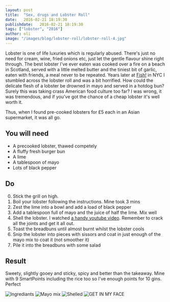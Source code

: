 ```yaml
---
layout: post
title:  "Sex, drugs and Lobster Roll"
date:   2016-02-21 18:19:30
publishdate:   2016-02-21 18:19:30
tags: ["lobster", "2016"]
author: oli
image: "/images/blog/lobster-roll/lobster-roll-4.jpg"
---
```


Lobster is one of life luxuries which is regularly abused.  There's just no need for cream, wine, fried onions etc, just let the gentle flavour shine right through.  The best lobster I've ever eaten was cooked over a fire on a beach in Scotland, served with a little melted butter and the tiniest bit of garlic, eaten with friends, a meal never to be repeated.  Years later at [Fish!](http://www.fishrestaurant.nyc/) in NYC I stumbled across the lobster roll and was a bit horrified.  How could the delicate flesh of a lobster be drowned in mayo and served in a hotdog bun? Surely this was taking crass American food culture too far?  I was wrong, it was tremendous, and if you've got the chance of a cheap lobster it's well worth it.

Thus, when I found pre-cooked lobsters for £5 each in an Asian supermarket, it was all go.

## You will need


* A precooked lobster, thawed competely
* A fluffy fresh burger bun
* A lime
* A tablespoon of mayo
* Lots of black pepper



## Do

0. Stick the grill on high.
1. Boil your lobster following the instructions.  Mine took 3 mins
2. Zest the lime into a bowl and add a load of black pepper
3. Add a tablespoon full of mayo and the juice of half the lime.  Mix well
4. Shell the lobster.  I watched [a handy youtube video](https://www.youtube.com/watch?v=4hY3-c3a10I).  Remember to crack all the joints and get it all out.
5. Toast the breadbuns until almost burnt whilst the lobster cools
6. Snip the lobster into pieces with sissors and coat in just enough of the mayo mix to coat it (not smoother it)
7. Pile it into the breadbuns with some salad

## Result

Sweety, slightly gooey and sticky, spicy and better than the takeaway.  Mine with 9 SmartPoints including the rice too so I've enough points for 10 gins.  Perfect

![Ingrediants](/images/blog/lobster-roll/lobster-roll-1.jpg)
![Mayo mix](/images/blog/lobster-roll/lobster-roll-2.jpg)
![Shelled](/images/blog/lobster-roll/lobster-roll-3.jpg)
![GET IN MY FACE](/images/blog/lobster-roll/lobster-roll-4.jpg)

